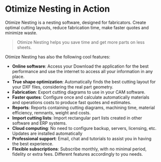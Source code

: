 
# Otimize Nesting in Action

Otimize Nesting is a nesting software, designed for fabricators. Create optimal cutting layouts, reduce fabrication time, make faster quotes and minimize waste.​

> Otimize Nesting helps you save time and get more parts on less sheets.

Otimize Nesting has also the following cool features:

* **Online software**: Access your Download the application for the best performance and use the internet to access all your information in any place.
* **True shape optimization**: Automatically finds the best cutting layout for your DXF files, considering the real part geometry.
* **Fabrication**: Export cutting diagrams to use in your CAM software.
* **Faster quotes**: Configure once and calculate automatically materials and operations costs to produce fast quotes and estimates.
* **Reports**: Reports containing cutting diagrams, machining time, material efficiency, remnants, weight and costs.
* **Import cutting lists**: Import rectangular part lists created in other software and ERP systems.
* **Cloud computing**: No need to configure backup, servers, licensing, etc. Updates are installed automatically
* **Professional support**: Email, chat and tutorials to assist you in having the best experience.
* **Flexible subscriptions**: Subscribe monthly, with no minimal period, fidelity or extra fees. Different features accordingly to you needs.